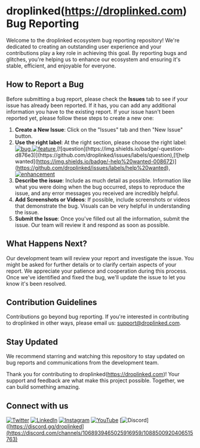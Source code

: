 # droplinked(https://droplinked.com) Bug Reporting

Welcome to the droplinked ecosystem bug reporting repository! We're dedicated to creating an outstanding user experience and your contributions play a key role in achieving this goal. By reporting bugs and glitches, you're helping us to enhance our ecosystem and ensuring it's stable, efficient, and enjoyable for everyone.

## How to Report a Bug

Before submitting a bug report, please check the **Issues** tab to see if your issue has already been reported. If it has, you can add any additional information you have to the existing report. If your issue hasn't been reported yet, please follow these steps to create a new one:

1. **Create a New Issue**: Click on the "Issues" tab and then "New Issue" button.
3. **Use the right label**: At the right section, please choose the right label:
[![bug](https://img.shields.io/badge/-bug-d73a4a)](https://github.com/droplinked/issues/labels/bug),[![feature](https://img.shields.io/badge/-feature-1D76DB)]([https://droplinked.com](https://github.com/droplinked/issues/labels/feature)),[![question](https://img.shields.io/badge/-question-d876e3)](https://github.com/droplinked/issues/labels/question),[![help wanted](https://img.shields.io/badge/-help%20wanted-008672)](https://github.com/droplinked/issues/labels/help%20wanted),[![enhancement](https://img.shields.io/badge/-enhancement-a2eeef)](https://github.com/droplinked/issues/labels/enhancement)
3. **Describe the issue**: Include as much detail as possible. Information like what you were doing when the bug occurred, steps to reproduce the issue, and any error messages you received are incredibly helpful.
4. **Add Screenshots or Videos**: If possible, include screenshots or videos that demonstrate the bug. Visuals can be very helpful in understanding the issue.
5. **Submit the Issue**: Once you've filled out all the information, submit the issue. Our team will review it and respond as soon as possible.


## What Happens Next?

Our development team will review your report and investigate the issue. You might be asked for further details or to clarify certain aspects of your report. We appreciate your patience and cooperation during this process. Once we've identified and fixed the bug, we'll update the issue to let you know it's been resolved.

## Contribution Guidelines

Contributions go beyond bug reporting. If you're interested in contributing to droplinked in other ways, please email us: support@droplinked.com.

## Stay Updated

We recommend starring and watching this repository to stay updated on bug reports and communications from the development team.

Thank you for contributing to droplinked(https://droplinked.com)! Your support and feedback are what make this project possible. Together, we can build something amazing.

## Connect with us

[![Twitter](https://img.shields.io/twitter/url?label=Follow%20%40Droplinked&style=social&url=https%3A%2F%2Ftwitter.com%2FDroplinked)](https://twitter.com/droplinked)
[![LinkedIn](https://img.shields.io/badge/LinkedIn-Connect%20with%20us-blue)](https://www.linkedin.com/company/droplinked)
[![Instagram](https://img.shields.io/badge/Instagram-Follow%20%40Droplinked-orange)](https://instagram.com/drop.linked)
[![YouTube](https://img.shields.io/badge/YouTube-Subscribe-red)](https://www.youtube.com/channel/UCfIz9d7XvIbTKgEVnMvk0Cw)
[![Discord](https://img.shields.io/badge/Discord-Join%20us-7289da)]([https://discord.gg/droplinked](https://discord.com/channels/1068939465025916959/1088500920406515763)
